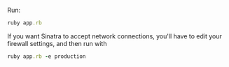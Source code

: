 Run:

```ruby
ruby app.rb
```

If you want Sinatra to accept network connections, you'll have to edit your firewall settings, and then run with

```ruby
ruby app.rb -e production
```

